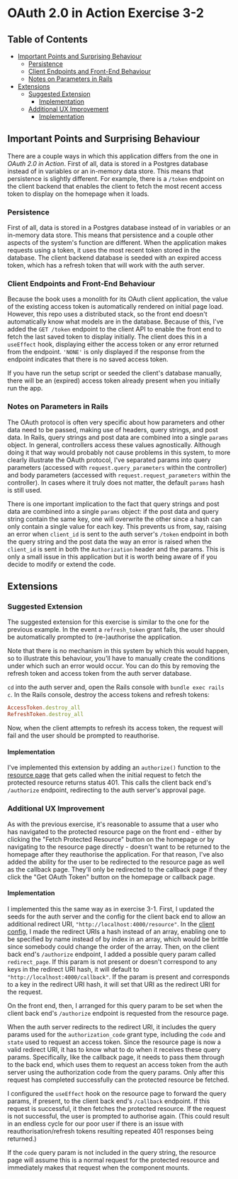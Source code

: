 # OAuth 2.0 in Action Exercise 3-2

## Table of Contents

* [Important Points and Surprising Behaviour](#important-points-and-surprising-behaviour)
  * [Persistence](#persistence)
  * [Client Endpoints and Front-End Behaviour](#client-endpoints-and-front-end-behaviour)
  * [Notes on Parameters in Rails](#notes-on-parameters-in-rails)
* [Extensions](#extensions)
  * [Suggested Extension](#suggested-extension)
    * [Implementation](#implementation)
  * [Additional UX Improvement](#additional-ux-improvement)
    * [Implementation](#implementation-1)

## Important Points and Surprising Behaviour

There are a couple ways in which this application differs from the one in _OAuth 2.0 in Action_. First of all, data is stored in a Postgres database instead of in variables or an in-memory data store. This means that persistence is slightly different. For example, there is a `/token` endpoint on the client backend that enables the client to fetch the most recent access token to display on the homepage when it loads.

### Persistence

First of all, data is stored in a Postgres database instead of in variables or an in-memory data store. This means that persistence and a couple other aspects of the system's function are different. When the application makes requests using a token, it uses the most recent token stored in the database. The client backend database is seeded with an expired access token, which has a refresh token that will work with the auth server.

### Client Endpoints and Front-End Behaviour

Because the book uses a monolith for its OAuth client application, the value of the existing access token is automatically rendered on initial page load. However, this repo uses a distributed stack, so the front end doesn't automatically know what models are in the database. Because of this, I've added the `GET /token` endpoint to the client API to enable the front end to fetch the last saved token to display initially. The client does this in a `useEffect` hook, displaying either the access token or any error returned from the endpoint. `'NONE'` is only displayed if the response from the endpoint indicates that there is no saved access token.

If you have run the setup script or seeded the client's database manually, there will be an (expired) access token already present when you initially run the app.

### Notes on Parameters in Rails

The OAuth protocol is often very specific about how parameters and other data need to be passed, making use of headers, query strings, and post data. In Rails, query strings and post data are combined into a single `params` object. In general, controllers access these values agnostically. Although doing it that way would probably not cause problems in this system, to more clearly illustrate the OAuth protocol, I've separated params into query parameters (accessed with `request.query_parameters` within the controller) and body parameters (accessed with `request.request_parameters` within the controller). In cases where it truly does not matter, the default `params` hash is still used.

There is one important implication to the fact that query strings and post data are combined into a single `params` object: if the post data and query string contain the same key, one will overwrite the other since a hash can only contain a single value for each key. This prevents us from, say, raising an error when `client_id` is sent to the auth server's `/token` endpoint in both the query string and the post data the way an error is raised when the `client_id` is sent in both the `Authorization` header and the params. This is only a small issue in this application but it is worth being aware of if you decide to modify or extend the code.

## Extensions

### Suggested Extension

The suggested extension for this exercise is similar to the one for the previous example. In the event a `refresh_token` grant fails, the user should be automatically prompted to (re-)authorise the application.

Note that there is no mechanism in this system by which this would happen, so to illustrate this behaviour, you'll have to manually create the conditions under which such an error would occur. You can do this by removing the refresh token and access token from the auth server database.

`cd` into the auth server and, open the Rails console with `bundle exec rails c`. In the Rails console, destroy the access tokens and refresh tokens:

```ruby
AccessToken.destroy_all
RefreshToken.destroy_all
```

Now, when the client attempts to refresh its access token, the request will fail and the user should be prompted to reauthorise.

#### Implementation

I've implemented this extension by adding an `authorize()` function to the [resource page](/client_frontend/src/pages/resource_page/resource_page.js) that gets called when the initial request to fetch the protected resource returns status 401. This calls the client back end's `/authorize` endpoint, redirecting to the auth server's approval page.

### Additional UX Improvement

As with the previous exercise, it's reasonable to assume that a user who has navigated to the protected resource page on the front end - either by clicking the "Fetch Protected Resource" button on the homepage or by navigating to the resource page directly - doesn't want to be returned to the homepage after they reauthorise the application. For that reason, I've also added the ability for the user to be redirected to the resource page as well as the callback page. They'll only be redirected to the callback page if they click the "Get OAuth Token" button on the homepage or callback page.

#### Implementation

I implemented this the same way as in exercise 3-1. First, I updated the seeds for the auth server and the config for the client back end to allow an additional redirect URI, `"http://localhost:4000/resource"`. In the [client config](/client/config/configatron/defaults.rb), I made the redirect URIs a hash instead of an array, enabling one to be specified by name instead of by index in an array, which would be brittle since somebody could change the order of the array. Then, on the client back end's `/authorize` endpoint, I added a possible query param called `redirect_page`. If this param is not present or doesn't correspond to any keys in the redirect URI hash, it will default to `"http://localhost:4000/callback"`. If the param is present and corresponds to a key in the redirect URI hash, it will set that URI as the redirect URI for the request.

On the front end, then, I arranged for this query param to be set when the client back end's `/authorize` endpoint is requested from the resource page.

When the auth server redirects to the redirect URI, it includes the query params used for the `authorization_code` grant type, including the `code` and `state` used to request an access token. Since the resource page is now a valid redirect URI, it has to know what to do when it receives these query params. Specifically, like the callback page, it needs to pass them through to the back end, which uses them to request an access token from the auth server using the authorization code from the query params. Only after this request has completed successfully can the protected resource be fetched.

I configured the `useEffect` hook on the resource page to forward the query params, if present, to the client back end's `/callback` endpoint. If this request is successful, it then fetches the protected resource. If the request is not successful, the user is prompted to authorise again. (This could result in an endless cycle for our poor user if there is an issue with reauthorisation/refresh tokens resulting repeated 401 responses being returned.)

If the `code` query param is not included in the query string, the resource page will assume this is a normal request for the protected resource and immediately makes that request when the component mounts.